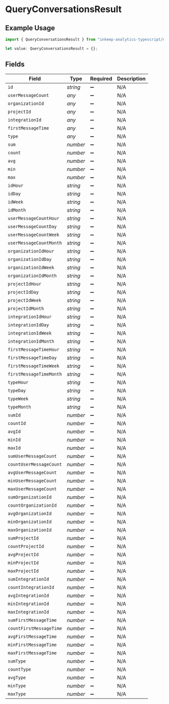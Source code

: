 # QueryConversationsResult

## Example Usage

```typescript
import { QueryConversationsResult } from "inkeep-analytics-typescript/models/operations";

let value: QueryConversationsResult = {};
```

## Fields

| Field                   | Type                    | Required                | Description             |
| ----------------------- | ----------------------- | ----------------------- | ----------------------- |
| `id`                    | *string*                | :heavy_minus_sign:      | N/A                     |
| `userMessageCount`      | *any*                   | :heavy_minus_sign:      | N/A                     |
| `organizationId`        | *any*                   | :heavy_minus_sign:      | N/A                     |
| `projectId`             | *any*                   | :heavy_minus_sign:      | N/A                     |
| `integrationId`         | *any*                   | :heavy_minus_sign:      | N/A                     |
| `firstMessageTime`      | *any*                   | :heavy_minus_sign:      | N/A                     |
| `type`                  | *any*                   | :heavy_minus_sign:      | N/A                     |
| `sum`                   | *number*                | :heavy_minus_sign:      | N/A                     |
| `count`                 | *number*                | :heavy_minus_sign:      | N/A                     |
| `avg`                   | *number*                | :heavy_minus_sign:      | N/A                     |
| `min`                   | *number*                | :heavy_minus_sign:      | N/A                     |
| `max`                   | *number*                | :heavy_minus_sign:      | N/A                     |
| `idHour`                | *string*                | :heavy_minus_sign:      | N/A                     |
| `idDay`                 | *string*                | :heavy_minus_sign:      | N/A                     |
| `idWeek`                | *string*                | :heavy_minus_sign:      | N/A                     |
| `idMonth`               | *string*                | :heavy_minus_sign:      | N/A                     |
| `userMessageCountHour`  | *string*                | :heavy_minus_sign:      | N/A                     |
| `userMessageCountDay`   | *string*                | :heavy_minus_sign:      | N/A                     |
| `userMessageCountWeek`  | *string*                | :heavy_minus_sign:      | N/A                     |
| `userMessageCountMonth` | *string*                | :heavy_minus_sign:      | N/A                     |
| `organizationIdHour`    | *string*                | :heavy_minus_sign:      | N/A                     |
| `organizationIdDay`     | *string*                | :heavy_minus_sign:      | N/A                     |
| `organizationIdWeek`    | *string*                | :heavy_minus_sign:      | N/A                     |
| `organizationIdMonth`   | *string*                | :heavy_minus_sign:      | N/A                     |
| `projectIdHour`         | *string*                | :heavy_minus_sign:      | N/A                     |
| `projectIdDay`          | *string*                | :heavy_minus_sign:      | N/A                     |
| `projectIdWeek`         | *string*                | :heavy_minus_sign:      | N/A                     |
| `projectIdMonth`        | *string*                | :heavy_minus_sign:      | N/A                     |
| `integrationIdHour`     | *string*                | :heavy_minus_sign:      | N/A                     |
| `integrationIdDay`      | *string*                | :heavy_minus_sign:      | N/A                     |
| `integrationIdWeek`     | *string*                | :heavy_minus_sign:      | N/A                     |
| `integrationIdMonth`    | *string*                | :heavy_minus_sign:      | N/A                     |
| `firstMessageTimeHour`  | *string*                | :heavy_minus_sign:      | N/A                     |
| `firstMessageTimeDay`   | *string*                | :heavy_minus_sign:      | N/A                     |
| `firstMessageTimeWeek`  | *string*                | :heavy_minus_sign:      | N/A                     |
| `firstMessageTimeMonth` | *string*                | :heavy_minus_sign:      | N/A                     |
| `typeHour`              | *string*                | :heavy_minus_sign:      | N/A                     |
| `typeDay`               | *string*                | :heavy_minus_sign:      | N/A                     |
| `typeWeek`              | *string*                | :heavy_minus_sign:      | N/A                     |
| `typeMonth`             | *string*                | :heavy_minus_sign:      | N/A                     |
| `sumId`                 | *number*                | :heavy_minus_sign:      | N/A                     |
| `countId`               | *number*                | :heavy_minus_sign:      | N/A                     |
| `avgId`                 | *number*                | :heavy_minus_sign:      | N/A                     |
| `minId`                 | *number*                | :heavy_minus_sign:      | N/A                     |
| `maxId`                 | *number*                | :heavy_minus_sign:      | N/A                     |
| `sumUserMessageCount`   | *number*                | :heavy_minus_sign:      | N/A                     |
| `countUserMessageCount` | *number*                | :heavy_minus_sign:      | N/A                     |
| `avgUserMessageCount`   | *number*                | :heavy_minus_sign:      | N/A                     |
| `minUserMessageCount`   | *number*                | :heavy_minus_sign:      | N/A                     |
| `maxUserMessageCount`   | *number*                | :heavy_minus_sign:      | N/A                     |
| `sumOrganizationId`     | *number*                | :heavy_minus_sign:      | N/A                     |
| `countOrganizationId`   | *number*                | :heavy_minus_sign:      | N/A                     |
| `avgOrganizationId`     | *number*                | :heavy_minus_sign:      | N/A                     |
| `minOrganizationId`     | *number*                | :heavy_minus_sign:      | N/A                     |
| `maxOrganizationId`     | *number*                | :heavy_minus_sign:      | N/A                     |
| `sumProjectId`          | *number*                | :heavy_minus_sign:      | N/A                     |
| `countProjectId`        | *number*                | :heavy_minus_sign:      | N/A                     |
| `avgProjectId`          | *number*                | :heavy_minus_sign:      | N/A                     |
| `minProjectId`          | *number*                | :heavy_minus_sign:      | N/A                     |
| `maxProjectId`          | *number*                | :heavy_minus_sign:      | N/A                     |
| `sumIntegrationId`      | *number*                | :heavy_minus_sign:      | N/A                     |
| `countIntegrationId`    | *number*                | :heavy_minus_sign:      | N/A                     |
| `avgIntegrationId`      | *number*                | :heavy_minus_sign:      | N/A                     |
| `minIntegrationId`      | *number*                | :heavy_minus_sign:      | N/A                     |
| `maxIntegrationId`      | *number*                | :heavy_minus_sign:      | N/A                     |
| `sumFirstMessageTime`   | *number*                | :heavy_minus_sign:      | N/A                     |
| `countFirstMessageTime` | *number*                | :heavy_minus_sign:      | N/A                     |
| `avgFirstMessageTime`   | *number*                | :heavy_minus_sign:      | N/A                     |
| `minFirstMessageTime`   | *number*                | :heavy_minus_sign:      | N/A                     |
| `maxFirstMessageTime`   | *number*                | :heavy_minus_sign:      | N/A                     |
| `sumType`               | *number*                | :heavy_minus_sign:      | N/A                     |
| `countType`             | *number*                | :heavy_minus_sign:      | N/A                     |
| `avgType`               | *number*                | :heavy_minus_sign:      | N/A                     |
| `minType`               | *number*                | :heavy_minus_sign:      | N/A                     |
| `maxType`               | *number*                | :heavy_minus_sign:      | N/A                     |
